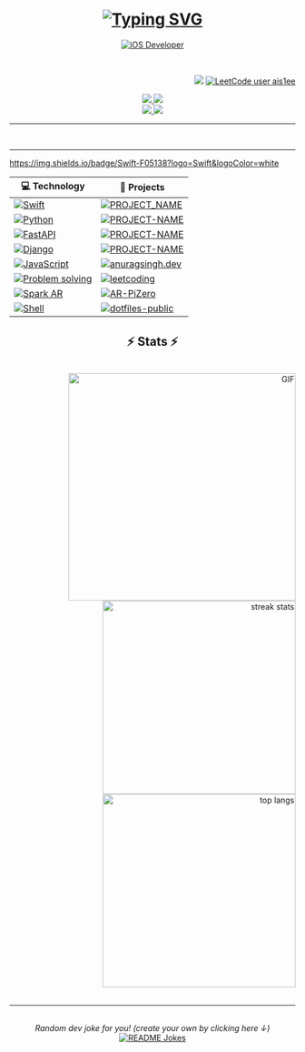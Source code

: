 <h1 align="center">
    <a href="https://git.io/typing-svg"><img src="https://readme-typing-svg.demolab.com?font=Fira&weight=600&size=25&duration=3000&pause=700&color=F6F715&center=true&repeat=false&random=false&width=435&lines=Saiman+Yerassyl" alt="Typing SVG" /></a>
</h1>

<p align="center">
  <!-- Typing SVG by DenverCoder1 - https://github.com/DenverCoder1/readme-typing-svg -->
  <a href="https://git.io/typing-svg"><img src="https://readme-typing-svg.demolab.com?font=Fira&weight=600&size=25&duration=3000&pause=700&color=F6F715&center=true&random=false&width=435&lines=iOS+Developer;Always+learning+new+things;Make+life+better+for+everyone" alt="iOS Developer" /></a>
</p>

<br/>

 <span align="right">
     
![](https://komarev.com/ghpvc/?username=yerass11&color=yellow)
[![LeetCode user ais1ee](https://img.shields.io/badge/dynamic/json?style=flat&labelColor=black&color=%23ffa116&label=Solved&query=solvedOverTotal&url=https%3A%2F%2Fleetcode-badge.vercel.app%2Fapi%2Fusers%2Fais1ee&logo=leetcode&logoColor=yellow)](https://leetcode.com/ais1ee/)
</span>

<div align="center"> 
  <a href="mailto:erasylsaiman2005@gmail.com">
    <img src="https://img.shields.io/badge/Gmail-333333?style=for-the-badge&logo=gmail&logoColor=red" />
  </a>
  
  <a href="https://linkedin.com/in/yerassyl-saiman" target="_blank">
    <img src="https://img.shields.io/badge/LinkedIn-333333?style=for-the-badge&logo=linkedin&logoColor=white" target="_blank" />
  </a>
  
<div align="center"> 
  <a href="https://t.me/ais1ee">
    <img src="https://img.shields.io/badge/telegram-333333?style=for-the-badge&logo=telegram&logoColor=blue" />
  </a>
    
  <a href="https://leetcode.com/ais1e/">
    <img src="https://img.shields.io/badge/LeetCode-333333?style=for-the-badge&logo=leetcode&logoColor=#FFA116" target="_blank" />
  </a>
</div>
 <hr/>

<!--
 <h2 align="center">⚒️ Languages-Frameworks-Tools ⚒️</h2>
<br/>
<div align="center">
    <img src="https://skillicons.dev/icons?i=swift,cpp,java,python,django,postgres,css,html,js,firebase" /><br>
    <img src="https://skillicons.dev/icons?i=vscode,eclipse,idea,pycharm,git,github,postman,figma" /><br>
</div>
-->
<br/>

</div>

<hr/>

<!-- START OF PROFILE STACK, DO NOT REMOVE -->
<div align="left">

https://img.shields.io/badge/Swift-F05138?logo=Swift&logoColor=white
    
| 💻 **Technology** | 🚀 **Projects** |
| - | - |
| [![Swift](https://img.shields.io/badge/Swift-F05138?logo=Swift&logoColor=white)](swift.org/) | [![PROJECT_NAME](https://img.shields.io/static/v1?label=&message=PROJECT-NAME&color=000605&logo=github&logoColor=FFFFFF&labelColor=000605)](project_link) |
| [![Python](https://img.shields.io/static/v1?label=&message=Python&color=3776AB&logo=Python&logoColor=FFFFFF)](https://www.python.org/) | [![PROJECT-NAME](https://img.shields.io/static/v1?label=&message=PROJECT-NAME&color=000605&logo=github&logoColor=FFFFFF&labelColor=000605)](PROJECT-link) |
| [![FastAPI](https://img.shields.io/static/v1?label=&message=FastAPI&color=009688&logo=FastAPI&logoColor=FFFFFF)](https://fastapi.tiangolo.com/) | [![PROJECT-NAME](https://img.shields.io/static/v1?label=&message=PROJECT-NAME&color=000605&logo=github&logoColor=FFFFFF&labelColor=000605)](PROJECT-LINK)  |
| [![Django](https://img.shields.io/static/v1?label=&message=Django&color=092E20&logo=Django&logoColor=FFFFFF)](https://www.djangoproject.com/) | [![PROJECT-NAME](https://img.shields.io/static/v1?label=&message=PROJECT-NAME&color=000605&logo=github&logoColor=FFFFFF&labelColor=000605)](PROJECT-LINK) |
| [![JavaScript](https://img.shields.io/static/v1?label=&message=JavaScript&color=F7DF1E&logo=JavaScript&logoColor=FFFFFF)](https://javascript.info/) | [![anuragsingh.dev](https://img.shields.io/static/v1?label=&message=anuragsingh.dev&color=000605&logo=github&logoColor=FFFFFF&labelColor=000605)](https://github.com/ashleymavericks/anuragsingh.dev) |
| [![Problem solving](https://img.shields.io/static/v1?label=&message=Problem%20solving&color=FFA116&logo=LeetCode&logoColor=FFFFFF)](https://hackattic.com/u/ashleymavericks) | [![leetcoding](https://img.shields.io/static/v1?label=&message=leetcoding&color=000605&logo=github&logoColor=FFFFFF&labelColor=000605)](https://github.com/ashleymavericks/leetcoding) |
| [![Spark AR](https://img.shields.io/static/v1?label=&message=Spark%20AR&color=FF5C83&logo=Spark%20AR&logoColor=FFFFFF)](https://sparkar.facebook.com/ar-studio/) | [![AR-PiZero](https://img.shields.io/static/v1?label=&message=AR-PiZero&color=000605&logo=github&logoColor=FFFFFF&labelColor=000605)](https://github.com/ashleymavericks/AR-PiZero) |
| [![Shell](https://img.shields.io/static/v1?label=&message=Shell&color=4EAA25&logo=GNU%20Bash&logoColor=FFFFFF)](https://www.gnu.org/) | [![dotfiles-public](https://img.shields.io/static/v1?label=&message=dotfiles-public&color=000605&logo=github&logoColor=FFFFFF&labelColor=000605)](https://github.com/ashleymavericks/dotfiles-public) |
<!-- END OF PROFILE STACK, DO NOT REMOVE -->

</div>

<h2 align="center">⚡ Stats ⚡</h2>
<br>
<div align=leading>
    <img align="right" width=400 align="center" alt="GIF" src="https://media.giphy.com/media/MC6eSuC3yypCU/giphy.gif" />
    
  <img width=340 src="https://streak-stats.demolab.com/?user=yerass11&count_private=true&theme=outrun&border_radius=16" alt="streak stats"/>
<br>
  <img width=340 align="center" src="https://github-readme-stats-salesp07.vercel.app/api/top-langs/?username=yerass11&layout=compact&theme=chartreuse-dark&border_radius=16&size_weight=0.5&count_weight=0.5&exclude_repo=github-readme-stats" alt="top langs" />


  
</div>
<div align="center">
<br/>
<hr/>
<br/>
<i>Random dev joke for you! (create your own by clicking here ↓)</i><br>
<a href="https://readme-jokes.vercel.app"><img align="center" src="https://readme-jokes.vercel.app/api?bgColor=%23073b4c&textColor=%2306d6a0&aColor=%2306d6a0&borderColor=%2306d6a0" alt="README Jokes"></a>

</div>




